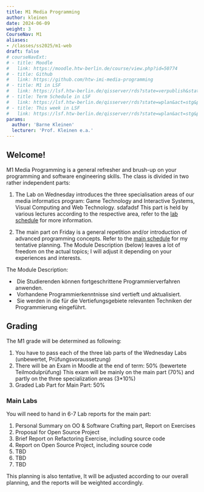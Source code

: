 ```yaml
---
title: M1 Media Programming
author: kleinen
date: 2024-06-09
weight: 3
CourseNav: M1
aliases: 
- /classes/ss2025/m1-web
draft: false
# courseNavExt:
# - title: Moodle
#   link: https://moodle.htw-berlin.de/course/view.php?id=50774
# - title: Github
#   link: https://github.com/htw-imi-media-programming
# - title: M1 in LSF
#   link: https://lsf.htw-berlin.de/qisserver/rds?state=verpublish&status=init&vmfile=no&publishid=208241&moduleCall=webInfo&publishConfFile=webInfo&# publishSubDir=veranstaltung
# - title: Term Schedule in LSF
#   link: https://lsf.htw-berlin.de/qisserver/rds?state=wplan&act=stg&pool=stg&show=plan&P.vx=kurz&r_zuordabstgv.semvonint=1&r_zuordabstgv.sembisint=4&# k_abstgv.abstgvnr=312&week=-20
# - title: This week in LSF
#   link: https://lsf.htw-berlin.de/qisserver/rds?state=wplan&act=stg&pool=stg&show=plan&P.vx=kurz&r_zuordabstgv.semvonint=1&r_zuordabstgv.sembisint=4&# k_abstgv.abstgvnr=312
params:
  author: 'Barne Kleinen'
  lecturer: 'Prof. Kleinen e.a.'
---
```


## Welcome!

M1 Media Programming is a general refresher and brush-up on your programming and software engineering skills. 
The class is divided in two rather independent parts: 
1. The Lab on Wednesday introduces the three specialisation areas of our media informatics program: Game Technology and Interactive Systems, Visual Computing and Web Technology.
sdafadsf
This part is held
by various lectures according to the respective area, refer to the [lab schedule](./schedule) for more information.

2. The main part on Friday is a general repetition and/or introduction of advanced programming concepts.
   Refer to the [main schedule](./main) for my tentative planning. The Module Description (below) leaves a lot of
   freedom on the actual topics; I will adjust it depending on your experiences and interests.

The Module Description:
  -  Die Studierenden können fortgeschrittene Programmierverfahren anwenden.
  -  Vorhandene Programmierkenntnisse sind vertieft und aktualisiert.
  -  Sie werden in die für die Vertiefungsgebiete relevanten Techniken der Programmierung eingeführt. 


## Grading

The M1 grade will be determined as following:

1. You have to pass each of the three lab parts of the Wednesday Labs (unbewertet, Prüfungsvoraussetzung)
2. There will be an Exam in Moodle at the end of term: 50% (bewertete Teilmodulprüfung) 
    This exam will be mainly on the main part (70%) and partly on the three specialization areas (3*10%)
3. Graded Lab Part for Main Part: 50%

### Main Labs
You will need to hand in 6-7 Lab reports for the main part:

  1. Personal Summary on OO & Software Crafting part, Report on Exercises
  2. Proposal for Open Source Project
  3. Brief Report on Refactoring Exercise, including source code
  4. Report on Open Source Project, including source code
  5. TBD
  6. TBD
  7. TBD

This planning is also tentative, It will be adjusted according to our overall planning, and the reports will be weighted accordingly.